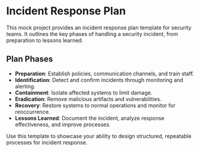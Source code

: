 # Incident Response Plan  

This mock project provides an incident response plan template for security teams. It outlines the key phases of handling a security incident, from preparation to lessons learned.  

## Plan Phases  
- **Preparation**: Establish policies, communication channels, and train staff.  
- **Identification**: Detect and confirm incidents through monitoring and alerting.  
- **Containment**: Isolate affected systems to limit damage.  
- **Eradication**: Remove malicious artifacts and vulnerabilities.  
- **Recovery**: Restore systems to normal operations and monitor for reoccurrence.  
- **Lessons Learned**: Document the incident, analyze response effectiveness, and improve processes.  

Use this template to showcase your ability to design structured, repeatable processes for incident response.
